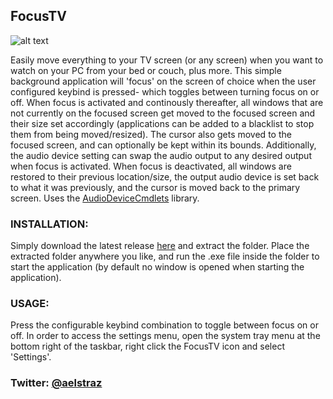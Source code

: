 ## FocusTV
![alt text](https://github.com/Jakegwizdak/FocusTV/blob/main/Settings%20Screenshot.png?raw=true)

Easily move everything to your TV screen (or any screen) when you want to watch on your PC from your bed or couch, plus more. This simple background application will 'focus' on the screen of choice when the user configured keybind is pressed- which toggles between turning focus on or off. When focus is activated and continously thereafter, all windows that are not currently on the focused screen get moved to the focused screen and their size set accordingly (applications can be added to a blacklist to stop them from being moved/resized). The cursor also gets moved to the focused screen, and can optionally be kept within its bounds. Additionally, the audio device setting can swap the audio output to any desired output when focus is activated. When focus is deactivated, all windows are restored to their previous location/size, the output audio device is set back to what it was previously, and the cursor is moved back to the primary screen. Uses the [AudioDeviceCmdlets](https://github.com/frgnca/AudioDeviceCmdlets) library.

### INSTALLATION:
Simply download the latest release [here](https://github.com/Jakegwizdak/FocusTV/releases) and extract the folder. Place the extracted folder anywhere you like, and run the .exe file inside the folder to start the application (by default no window is opened when starting the application).

### USAGE:
Press the configurable keybind combination to toggle between focus on or off. In order to access the settings menu, open the system tray menu at the bottom right of the taskbar, right click the FocusTV icon and select 'Settings'.

### Twitter: [@aelstraz](https://twitter.com/Aelstraz)
